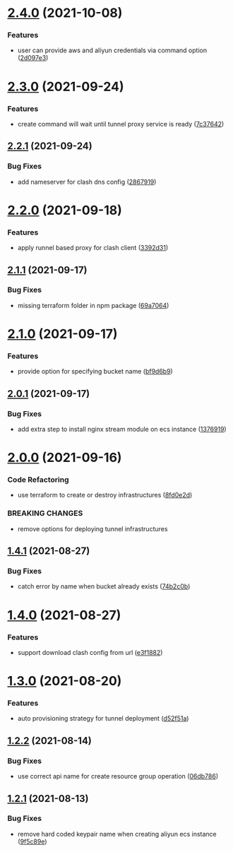 # [2.4.0](https://github.com/zhifanz/fanqiang/compare/v2.3.0...v2.4.0) (2021-10-08)


### Features

* user can provide aws and aliyun credentials via command option ([2d097e3](https://github.com/zhifanz/fanqiang/commit/2d097e32c9afc588629d050cc7d3d9f81a830925))

# [2.3.0](https://github.com/zhifanz/fanqiang/compare/v2.2.1...v2.3.0) (2021-09-24)


### Features

* create command will wait until tunnel proxy service is ready ([7c37642](https://github.com/zhifanz/fanqiang/commit/7c376429e34a2a929d5abd6a6531143426cdcf16))

## [2.2.1](https://github.com/zhifanz/fanqiang/compare/v2.2.0...v2.2.1) (2021-09-24)


### Bug Fixes

* add nameserver for clash dns config ([2867919](https://github.com/zhifanz/fanqiang/commit/2867919f6fb171380b24b53528cfcc31dde7acd8))

# [2.2.0](https://github.com/zhifanz/fanqiang/compare/v2.1.1...v2.2.0) (2021-09-18)


### Features

* apply runnel based proxy for clash client ([3392d31](https://github.com/zhifanz/fanqiang/commit/3392d31254150b295fc74677a752621dac145292))

## [2.1.1](https://github.com/zhifanz/fanqiang/compare/v2.1.0...v2.1.1) (2021-09-17)


### Bug Fixes

* missing terraform folder in npm package ([69a7064](https://github.com/zhifanz/fanqiang/commit/69a706497b82e9199fb8e8c16a2eb7a85b83942c))

# [2.1.0](https://github.com/zhifanz/fanqiang/compare/v2.0.1...v2.1.0) (2021-09-17)


### Features

* provide option for specifying bucket name ([bf9d6b9](https://github.com/zhifanz/fanqiang/commit/bf9d6b942444c9c259bf62788d37c75f5c8de32c))

## [2.0.1](https://github.com/zhifanz/fanqiang/compare/v2.0.0...v2.0.1) (2021-09-17)


### Bug Fixes

* add extra step to install nginx stream module on ecs instance ([1376919](https://github.com/zhifanz/fanqiang/commit/1376919aab17239d5565fa3407d20124171ce175))

# [2.0.0](https://github.com/zhifanz/fanqiang/compare/v1.4.1...v2.0.0) (2021-09-16)


### Code Refactoring

* use terraform to create or destroy infrastructures ([8fd0e2d](https://github.com/zhifanz/fanqiang/commit/8fd0e2d0ace10a2c761e2d489677990458a1c4e0))


### BREAKING CHANGES

* remove options for deploying tunnel infrastructures

## [1.4.1](https://github.com/zhifanz/fanqiang/compare/v1.4.0...v1.4.1) (2021-08-27)


### Bug Fixes

* catch error by name when bucket already exists ([74b2c0b](https://github.com/zhifanz/fanqiang/commit/74b2c0b64514655b38a9252408e5284a19a18c4e))

# [1.4.0](https://github.com/zhifanz/fanqiang/compare/v1.3.0...v1.4.0) (2021-08-27)


### Features

* support download clash config from url ([e3f1882](https://github.com/zhifanz/fanqiang/commit/e3f18823963404cefb6be79e7ff0613ebcd2911d))

# [1.3.0](https://github.com/zhifanz/fanqiang/compare/v1.2.2...v1.3.0) (2021-08-20)


### Features

* auto provisioning strategy for tunnel deployment ([d52f51a](https://github.com/zhifanz/fanqiang/commit/d52f51a21f5108ef19c28524a63db37e03bf08a2))

## [1.2.2](https://github.com/zhifanz/fanqiang/compare/v1.2.1...v1.2.2) (2021-08-14)


### Bug Fixes

* use correct api name for create resource group operation ([06db786](https://github.com/zhifanz/fanqiang/commit/06db786035ca9c11bde4a331c73e5d35d934cef7))

## [1.2.1](https://github.com/zhifanz/fanqiang/compare/v1.2.0...v1.2.1) (2021-08-13)


### Bug Fixes

* remove hard coded keypair name when creating aliyun ecs instance ([9f5c89e](https://github.com/zhifanz/fanqiang/commit/9f5c89eb86e66be0b5eb23ed906b514a4be98661))
